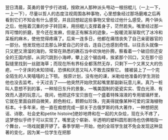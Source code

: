 翌日清晨，英勇的普宁步行进城，按欧洲人那种派头甩动一根拐棍儿（一上一下，一上一下），尽量以哲人的态度注视周围各种事物，心里想象经过那场磨难之后再看到它们不知会有什么感受，并且回想起这些事物又曾给过他什么感受。两个钟头之后，他拖着沉重的步子转回来，用拐棍儿支撑着身子，茫然若失。嘴里经过那一阵可憎的折磨，至今还在发麻，但是正有解冻的迹象，一股暖流渐渐取代了冰冷和呆板的麻木，使他觉得疼痛了。后来一连多日，他都在痛惜丧失了自己亲密器官的一部分。他发现他过去那么钟爱自己的牙齿，连自己也感到奇怪。以往舌头就像一只又肥又滑溜的海豹，常常在熟悉的礁石当中欢快地扑腾，察看着一个破旧但还安全的王国内部，从洞穴跳到小海岬，攀上这个锯齿峰，挨紧那个凹口，又在那个旧裂缝里找到一丝甜海草；而现在所有界标全都荡然无存，只剩下一个又黑又大的伤疤，一个牙床的未知领域，恐惧和厌恶又叫人不敢去探察它。
髅被装上了一个完全陌生的人笑嘻嘻的上下颚。 按原计划，没有他的课，米勒给他准备的学生测验他也没去监考。十天过去了——他突然开始欣赏起嘴里那副新玩意儿来。真乃一桩叫人意想不到的事，一种旭日东升的景象，一嘴美国制的瓷瓷实实、雪白光滑、有效而人道的玩意儿。夜间，他把这件宝贝放在一个盛着特殊溶液的专用玻璃杯里，它就在里面自顾自微笑，颜色粉红，颗颗似珍珠，完美得就像某种可爱的深海植物标本。十多年来，他一直在痴想完成一部关于古俄罗斯的伟大著作，一种想把民谣、诗歌、社会史和petite histoire[1]()绝妙地搀和在一起的大杂烩，现在头不疼了，这梦想似乎终于可以实现了。嘴里这个崭新、半透明的塑料圆形剧场也仿佛暗指一个舞台，一场戏就要开锣了。春季学期一开始，他的全班学生就不免会发现这种显著的变化，因为某一位学生在把那

